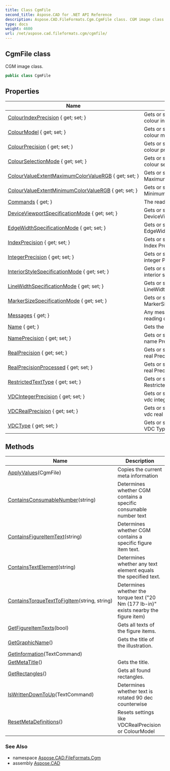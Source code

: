 ```yaml
---
title: Class CgmFile
second_title: Aspose.CAD for .NET API Reference
description: Aspose.CAD.FileFormats.Cgm.CgmFile class. CGM image class
type: docs
weight: 4600
url: /net/aspose.cad.fileformats.cgm/cgmfile/
---
```

## CgmFile class

CGM image class.

```csharp
public class CgmFile
```

## Properties

| Name | Description |
| --- | --- |
| [ColourIndexPrecision](../../aspose.cad.fileformats.cgm/cgmfile/colourindexprecision/) { get; set; } | Gets or sets the current reading colour index precision |
| [ColourModel](../../aspose.cad.fileformats.cgm/cgmfile/colourmodel/) { get; set; } | Gets or sets the current reading colour model |
| [ColourPrecision](../../aspose.cad.fileformats.cgm/cgmfile/colourprecision/) { get; set; } | Gets or sets the current reading colour precision |
| [ColourSelectionMode](../../aspose.cad.fileformats.cgm/cgmfile/colourselectionmode/) { get; set; } | Gets or sets the current reading colour selecion mode |
| [ColourValueExtentMaximumColorValueRGB](../../aspose.cad.fileformats.cgm/cgmfile/colourvalueextentmaximumcolorvaluergb/) { get; set; } | Gets or sets the current reading MaximumColorValueRGB |
| [ColourValueExtentMinimumColorValueRGB](../../aspose.cad.fileformats.cgm/cgmfile/colourvalueextentminimumcolorvaluergb/) { get; set; } | Gets or sets the current reading MinimumColorValueRGB |
| [Commands](../../aspose.cad.fileformats.cgm/cgmfile/commands/) { get; } | The read CGM commands |
| [DeviceViewportSpecificationMode](../../aspose.cad.fileformats.cgm/cgmfile/deviceviewportspecificationmode/) { get; set; } | Gets or sets the current reading DeviceViewportSpecificationMode |
| [EdgeWidthSpecificationMode](../../aspose.cad.fileformats.cgm/cgmfile/edgewidthspecificationmode/) { get; set; } | Gets or sets the current reading EdgeWidthSpecificationMode |
| [IndexPrecision](../../aspose.cad.fileformats.cgm/cgmfile/indexprecision/) { get; set; } | Gets or sets the current reading Index Precision |
| [IntegerPrecision](../../aspose.cad.fileformats.cgm/cgmfile/integerprecision/) { get; set; } | Gets or sets the current reading integer Precision |
| [InteriorStyleSpecificationMode](../../aspose.cad.fileformats.cgm/cgmfile/interiorstylespecificationmode/) { get; set; } | Gets or sets the current reading interior style SpecificationMode |
| [LineWidthSpecificationMode](../../aspose.cad.fileformats.cgm/cgmfile/linewidthspecificationmode/) { get; set; } | Gets or sets the current reading LineWidthSpecificationMode |
| [MarkerSizeSpecificationMode](../../aspose.cad.fileformats.cgm/cgmfile/markersizespecificationmode/) { get; set; } | Gets or sets the current reading MarkerSizeSpecificationMode |
| [Messages](../../aspose.cad.fileformats.cgm/cgmfile/messages/) { get; } | Any messages occured while reading or writing the file |
| [Name](../../aspose.cad.fileformats.cgm/cgmfile/name/) { get; } | Gets the name of the file |
| [NamePrecision](../../aspose.cad.fileformats.cgm/cgmfile/nameprecision/) { get; set; } | Gets or sets the current reading name Precision |
| [RealPrecision](../../aspose.cad.fileformats.cgm/cgmfile/realprecision/) { get; set; } | Gets or sets the current reading real Precision |
| [RealPrecisionProcessed](../../aspose.cad.fileformats.cgm/cgmfile/realprecisionprocessed/) { get; set; } | Gets or sets the current reading real Precision processed flag |
| [RestrictedTextType](../../aspose.cad.fileformats.cgm/cgmfile/restrictedtexttype/) { get; set; } | Gets or sets the current reading RestrictedTextType |
| [VDCIntegerPrecision](../../aspose.cad.fileformats.cgm/cgmfile/vdcintegerprecision/) { get; set; } | Gets or sets the current reading vdc integer Precision |
| [VDCRealPrecision](../../aspose.cad.fileformats.cgm/cgmfile/vdcrealprecision/) { get; set; } | Gets or sets the current reading vdc real Precision |
| [VDCType](../../aspose.cad.fileformats.cgm/cgmfile/vdctype/) { get; set; } | Gets or sets the current reading VDC Type |

## Methods

| Name | Description |
| --- | --- |
| [ApplyValues](../../aspose.cad.fileformats.cgm/cgmfile/applyvalues/)(CgmFile) | Copies the current meta information |
| [ContainsConsumableNumber](../../aspose.cad.fileformats.cgm/cgmfile/containsconsumablenumber/)(string) | Determines whether CGM contains a specific consumable number text |
| [ContainsFigureItemText](../../aspose.cad.fileformats.cgm/cgmfile/containsfigureitemtext/)(string) | Determines whether CGM contains a specific figure item text. |
| [ContainsTextElement](../../aspose.cad.fileformats.cgm/cgmfile/containstextelement/)(string) | Determines whether any text element equals the specified text. |
| [ContainsTorqueTextToFigItem](../../aspose.cad.fileformats.cgm/cgmfile/containstorquetexttofigitem/)(string, string) | Determines whether the torque text ("20 Nm (177 lb-in)" exists nearby the figure item) |
| [GetFigureItemTexts](../../aspose.cad.fileformats.cgm/cgmfile/getfigureitemtexts/)(bool) | Gets all texts of the figure items. |
| [GetGraphicName](../../aspose.cad.fileformats.cgm/cgmfile/getgraphicname/)() | Gets the title of the illustration. |
| [GetInformation](../../aspose.cad.fileformats.cgm/cgmfile/getinformation/)(TextCommand) |  |
| [GetMetaTitle](../../aspose.cad.fileformats.cgm/cgmfile/getmetatitle/)() | Gets the title. |
| [GetRectangles](../../aspose.cad.fileformats.cgm/cgmfile/getrectangles/)() | Gets all found rectangles. |
| [IsWrittenDownToUp](../../aspose.cad.fileformats.cgm/cgmfile/iswrittendowntoup/)(TextCommand) | Determines whether text is rotated 90 dec counterwise |
| [ResetMetaDefinitions](../../aspose.cad.fileformats.cgm/cgmfile/resetmetadefinitions/)() | Resets settings like VDCRealPrecision or ColourModel |

### See Also

* namespace [Aspose.CAD.FileFormats.Cgm](../../aspose.cad.fileformats.cgm/)
* assembly [Aspose.CAD](../../)


